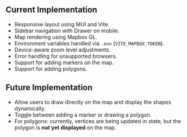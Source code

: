 ## Current Implementation

- Responsive layout using MUI and Vite.
- Sidebar navigation with Drawer on mobile.
- Map rendering using Mapbox GL.
- Environment variables handled via `.env` (`VITE_MAPBOX_TOKEN`).
- Device-aware zoom level adjustments.
- Error handling for unsupported browsers.
- Support for adding markers on the map.
- Support for adding polygons.

## Future Implementation

- Allow users to draw directly on the map and display the shapes dynamically.
- Toggle between adding a marker or drawing a polygon.
- For polygons: currently, vertices are being updated in state, but the polygon is **not yet displayed** on the map.
